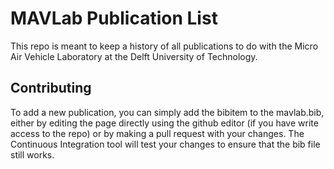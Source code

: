 # MAVLab Publication List
This repo is meant to keep a history of all publications to do with the Micro Air Vehicle Laboratory at the Delft University of Technology. 

## Contributing
To add a new publication, you can simply add the bibitem to the mavlab.bib, either by editing the page directly using the github editor (if you have write access to the repo) or by making a pull request with your changes. The Continuous Integration tool will test your changes to ensure that the bib file still works.

